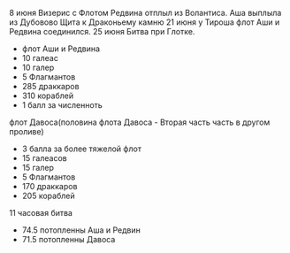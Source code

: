 8 июня Визерис с Флотом Редвина отплыл из Волантиса. Аша выплыла из Дубовово Щита к Драконьему камню
21 июня у Тироша флот Аши и Редвина соединился.
25 июня Битва при Глотке.

- флот Аши и Редвина
- 10 галеас
- 10 галер
- 5 Флагмантов
- 285 драккаров
- 310 кораблей
- 1 балл за численноть

флот Давоса(половина флота Давоса - Вторая часть часть в другом проливе)

- 3 балла за более тяжелой флот
- 15 галеасов
- 15 галер
- 5 Флагмантов
- 170 драккаров
- 205 кораблей

11 часовая битва

- 74.5 потопленны Аша и Редвин
- 71.5 потопленны Давоса
